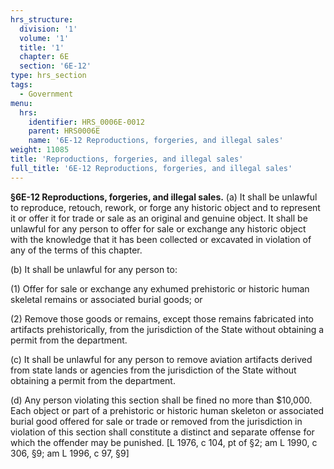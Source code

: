 ```yaml
---
hrs_structure:
  division: '1'
  volume: '1'
  title: '1'
  chapter: 6E
  section: '6E-12'
type: hrs_section
tags:
  - Government
menu:
  hrs:
    identifier: HRS_0006E-0012
    parent: HRS0006E
    name: '6E-12 Reproductions, forgeries, and illegal sales'
weight: 11085
title: 'Reproductions, forgeries, and illegal sales'
full_title: '6E-12 Reproductions, forgeries, and illegal sales'
---
```

**§6E-12 Reproductions, forgeries, and illegal sales.** (a) It shall be unlawful to reproduce, retouch, rework, or forge any historic object and to represent it or offer it for trade or sale as an original and genuine object. It shall be unlawful for any person to offer for sale or exchange any historic object with the knowledge that it has been collected or excavated in violation of any of the terms of this chapter.

(b) It shall be unlawful for any person to:

(1) Offer for sale or exchange any exhumed prehistoric or historic human skeletal remains or associated burial goods; or

(2) Remove those goods or remains, except those remains fabricated into artifacts prehistorically, from the jurisdiction of the State without obtaining a permit from the department.

(c) It shall be unlawful for any person to remove aviation artifacts derived from state lands or agencies from the jurisdiction of the State without obtaining a permit from the department.

(d) Any person violating this section shall be fined no more than $10,000\. Each object or part of a prehistoric or historic human skeleton or associated burial good offered for sale or trade or removed from the jurisdiction in violation of this section shall constitute a distinct and separate offense for which the offender may be punished. [L 1976, c 104, pt of §2; am L 1990, c 306, §9; am L 1996, c 97, §9]